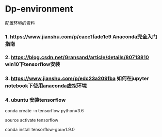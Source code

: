 # Dp-environment
配置环境的资料

### 1. https://www.jianshu.com/p/eaee1fadc1e9	Anaconda完全入门指南

### 2. https://blog.csdn.net/Gransand/article/details/80713810	win10下tensorflow安装

### 3. https://www.jianshu.com/p/edc23a209fba	如何在jupyter notebook下使用anaconda虚拟环境

### 4. ubuntu 安装tensorflow

  conda create -n tensorflow python=3.6

  source activate tensorflow

  conda install tensorflow-gpu=1.9.0
